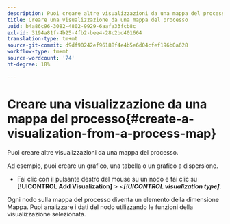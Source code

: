 ```yaml
---
description: Puoi creare altre visualizzazioni da una mappa del processo.
title: Creare una visualizzazione da una mappa del processo
uuid: b4a86c96-3082-4802-9929-6aafa33fcb8c
exl-id: 3194a81f-4b25-4fb2-bee4-28c2bd401664
translation-type: tm+mt
source-git-commit: d9df90242ef96188f4e4b5e6d04cfef196b0a628
workflow-type: tm+mt
source-wordcount: '74'
ht-degree: 18%

---
```


# Creare una visualizzazione da una mappa del processo{#create-a-visualization-from-a-process-map}

Puoi creare altre visualizzazioni da una mappa del processo.

Ad esempio, puoi creare un grafico, una tabella o un grafico a dispersione.

* Fai clic con il pulsante destro del mouse su un nodo e fai clic su **[!UICONTROL Add Visualization]** > *&lt;**[!UICONTROL visualization type]***.

Ogni nodo sulla mappa del processo diventa un elemento della dimensione Mappa. Puoi analizzare i dati del nodo utilizzando le funzioni della visualizzazione selezionata.
